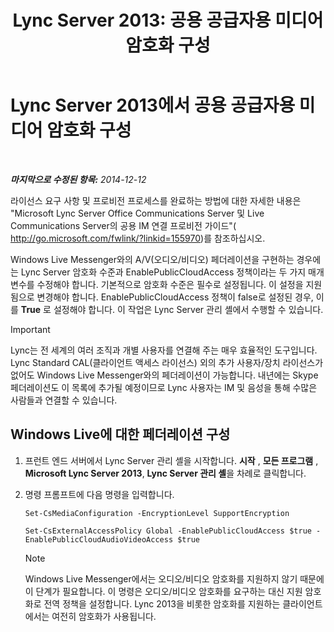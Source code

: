 ﻿---
title: 'Lync Server 2013: 공용 공급자용 미디어 암호화 구성'
TOCTitle: 공용 공급자용 미디어 암호화 구성
ms:assetid: a95814cf-c5a9-4652-8ffc-c469a2653153
ms:mtpsurl: https://technet.microsoft.com/ko-kr/library/JJ205149(v=OCS.15)
ms:contentKeyID: 49304664
ms.date: 08/24/2015
mtps_version: v=OCS.15
ms.translationtype: HT
---

# Lync Server 2013에서 공용 공급자용 미디어 암호화 구성

 

_**마지막으로 수정된 항목:** 2014-12-12_

라이선스 요구 사항 및 프로비전 프로세스를 완료하는 방법에 대한 자세한 내용은 "Microsoft Lync Server Office Communications Server 및 Live Communications Server의 공용 IM 연결 프로비전 가이드"( <http://go.microsoft.com/fwlink/?linkid=155970>)를 참조하십시오.

Windows Live Messenger와의 A/V(오디오/비디오) 페더레이션을 구현하는 경우에는 Lync Server 암호화 수준과 EnablePublicCloudAccess 정책이라는 두 가지 매개 변수를 수정해야 합니다. 기본적으로 암호화 수준은 필수로 설정됩니다. 이 설정을 지원됨으로 변경해야 합니다. EnablePublicCloudAccess 정책이 false로 설정된 경우, 이를 **True** 로 설정해야 합니다. 이 작업은 Lync Server 관리 셸에서 수행할 수 있습니다.


> [!IMPORTANT]
> Lync는 전 세계의 여러 조직과 개별 사용자를 연결해 주는 매우 효율적인 도구입니다. Lync Standard CAL(클라이언트 액세스 라이선스) 외의 추가 사용자/장치 라이선스가 없어도 Windows Live Messenger와의 페더레이션이 가능합니다. 내년에는 Skype 페더레이션도 이 목록에 추가될 예정이므로 Lync 사용자는 IM 및 음성을 통해 수많은 사람들과 연결할 수 있습니다.



## Windows Live에 대한 페더레이션 구성

1.  프런트 엔드 서버에서 Lync Server 관리 셸을 시작합니다. **시작** , **모든 프로그램** , **Microsoft Lync Server 2013**, **Lync Server 관리 셸**을 차례로 클릭합니다.

2.  명령 프롬프트에 다음 명령을 입력합니다.
    
        Set-CsMediaConfiguration -EncryptionLevel SupportEncryption
    
        Set-CsExternalAccessPolicy Global -EnablePublicCloudAccess $true -EnablePublicCloudAudioVideoAccess $true
    

    > [!NOTE]
    > Windows Live Messenger에서는 오디오/비디오 암호화를 지원하지 않기 때문에 이 단계가 필요합니다. 이 명령은 오디오/비디오 암호화를 요구하는 대신 지원 암호화로 전역 정책을 설정합니다. Lync 2013을 비롯한 암호화를 지원하는 클라이언트에서는 여전히 암호화가 사용됩니다.


